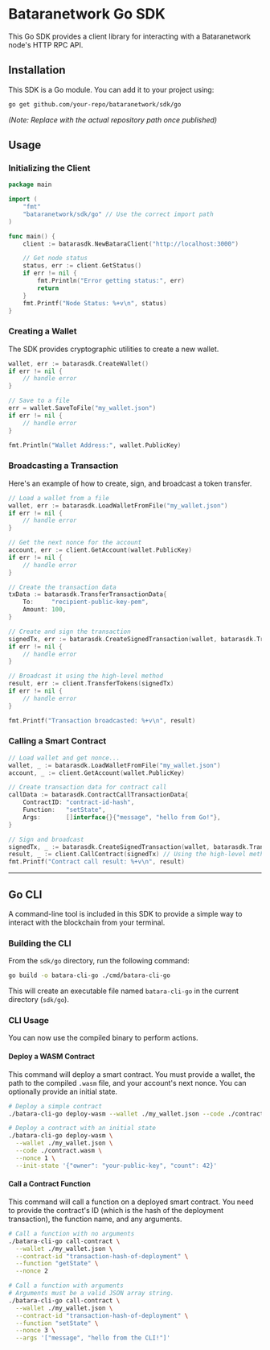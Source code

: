# Bataranetwork Go SDK

This Go SDK provides a client library for interacting with a Bataranetwork node's HTTP RPC API.

## Installation

This SDK is a Go module. You can add it to your project using:

```bash
go get github.com/your-repo/bataranetwork/sdk/go
```
*(Note: Replace with the actual repository path once published)*

## Usage

### Initializing the Client

```go
package main

import (
	"fmt"
	"bataranetwork/sdk/go" // Use the correct import path
)

func main() {
	client := batarasdk.NewBataraClient("http://localhost:3000")

	// Get node status
	status, err := client.GetStatus()
	if err != nil {
		fmt.Println("Error getting status:", err)
		return
	}
	fmt.Printf("Node Status: %+v\n", status)
}
```

### Creating a Wallet

The SDK provides cryptographic utilities to create a new wallet.

```go
wallet, err := batarasdk.CreateWallet()
if err != nil {
    // handle error
}

// Save to a file
err = wallet.SaveToFile("my_wallet.json")
if err != nil {
    // handle error
}

fmt.Println("Wallet Address:", wallet.PublicKey)
```

### Broadcasting a Transaction

Here's an example of how to create, sign, and broadcast a token transfer.

```go
// Load a wallet from a file
wallet, err := batarasdk.LoadWalletFromFile("my_wallet.json")
if err != nil {
    // handle error
}

// Get the next nonce for the account
account, err := client.GetAccount(wallet.PublicKey)
if err != nil {
    // handle error
}

// Create the transaction data
txData := batarasdk.TransferTransactionData{
    To:     "recipient-public-key-pem",
    Amount: 100,
}

// Create and sign the transaction
signedTx, err := batarasdk.CreateSignedTransaction(wallet, batarasdk.TransactionTypeTransfer, txData, account.Nonce, 5)
if err != nil {
    // handle error
}

// Broadcast it using the high-level method
result, err := client.TransferTokens(signedTx)
if err != nil {
    // handle error
}

fmt.Printf("Transaction broadcasted: %+v\n", result)
```

### Calling a Smart Contract

```go
// Load wallet and get nonce...
wallet, _ := batarasdk.LoadWalletFromFile("my_wallet.json")
account, _ := client.GetAccount(wallet.PublicKey)

// Create transaction data for contract call
callData := batarasdk.ContractCallTransactionData{
    ContractID: "contract-id-hash",
    Function:   "setState",
    Args:       []interface{}{"message", "hello from Go!"},
}

// Sign and broadcast
signedTx, _ := batarasdk.CreateSignedTransaction(wallet, batarasdk.TransactionTypeContractCall, callData, account.Nonce, 10)
result, _ := client.CallContract(signedTx) // Using the high-level method
fmt.Printf("Contract call result: %+v\n", result)
```

---

## Go CLI

A command-line tool is included in this SDK to provide a simple way to interact with the blockchain from your terminal.

### Building the CLI

From the `sdk/go` directory, run the following command:

```bash
go build -o batara-cli-go ./cmd/batara-cli-go
```

This will create an executable file named `batara-cli-go` in the current directory (`sdk/go`).

### CLI Usage

You can now use the compiled binary to perform actions.

#### Deploy a WASM Contract

This command will deploy a smart contract. You must provide a wallet, the path to the compiled `.wasm` file, and your account's next nonce. You can optionally provide an initial state.

```bash
# Deploy a simple contract
./batara-cli-go deploy-wasm --wallet ./my_wallet.json --code ./contract.wasm --nonce 0

# Deploy a contract with an initial state
./batara-cli-go deploy-wasm \
  --wallet ./my_wallet.json \
  --code ./contract.wasm \
  --nonce 1 \
  --init-state '{"owner": "your-public-key", "count": 42}'
```

#### Call a Contract Function

This command will call a function on a deployed smart contract. You need to provide the contract's ID (which is the hash of the deployment transaction), the function name, and any arguments.

```bash
# Call a function with no arguments
./batara-cli-go call-contract \
  --wallet ./my_wallet.json \
  --contract-id "transaction-hash-of-deployment" \
  --function "getState" \
  --nonce 2

# Call a function with arguments
# Arguments must be a valid JSON array string.
./batara-cli-go call-contract \
  --wallet ./my_wallet.json \
  --contract-id "transaction-hash-of-deployment" \
  --function "setState" \
  --nonce 3 \
  --args '["message", "hello from the CLI!"]'
```